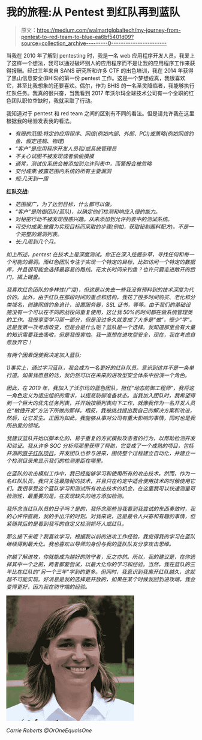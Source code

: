 # 我的旅程:从 Pentest 到红队再到蓝队

> 原文：<https://medium.com/walmartglobaltech/my-journey-from-pentest-to-red-team-to-blue-ea6bf5401d09?source=collection_archive---------0----------------------->

当我在 2010 年了解到 pentesting 时，我是一名 web 应用程序开发人员。我爱上了这样一个想法，我可以通过破坏别人的应用程序而不是让我的应用程序工作来获得报酬。经过三年来自 SANS 研究所和许多 CTF 的出色培训，我在 2014 年获得了黑山信息安全(BHIS)的第一份 pentest 工作。这是一个梦想成真，我很喜欢它，甚至比我想象的还要喜欢。偶尔，作为 BHIS 的一名圣灵降临者，我能够执行红队任务。我真的很兴奋，当我看到 2017 年沃尔玛全球技术公司有一个全职的红色团队职位空缺时，我就采取了行动。

我知道对于 pentest 和 red team 之间的区别有不同的看法。但是请允许我在这里根据我的经验发表我的看法。

*   *有限的范围:特定的应用程序、网络(例如内部、外部、PCI)或策略(例如网络钓鱼、假定违规、物理)*
*   *“客户”是应用程序开发人员和/或系统管理员*
*   *不关心试图不被发现或者偷偷摸摸*
*   *通常，测试仪系统会被添加到允许列表中，而警报会被忽略*
*   *交付成果:披露范围内系统的所有主要漏洞*
*   *短:几天到一周*

****红队交战:****

*   *范围很广，为了达到目标，什么都可以做。*
*   *“客户”是防御团队(蓝队)，以确定他们检测和响应入侵的能力。*
*   *对秘密行动不被发现很感兴趣。从未添加到允许列表中的测试系统。*
*   *可交付成果:披露为实现目标而采取的步骤(例如，获取秘制酱料配方)。不是一个完整的漏洞列表。*
*   *长:几周到几个月。*

*如上所述，pentest 在技术上是深度测试。你正在深入挖掘杂草，寻找任何和每一个可能的漏洞。而红色团队专注于实现一个特定的目标，比如访问一个特定的数据库，并且很可能会选择最容易的路线。花太长时间来钓鱼？也许只要走进敞开的后门，插上键盘。*

*我喜欢红色团队的多样性(广度)，但这是以失去一些我没有预料到的技术深度为代价的。此外，由于红队在那段时间的重点和结构，我花了很多时间购买、老化和分类域名，创建网络钓鱼诡计，设置服务器，SSL 证书，等等。由于我们的基础设施没有一个可以在不同的战役间重复使用，这让我 50%的时间都在做系统管理类的工作。我很享受学习那一部分，但是没过多久就变成了大多是“做”，很少“学”。这是我第一次考虑改变，但是会是什么呢？蓝队是一个选择。我知道那里会有大量的知识需要我去吸收，但是我很害怕。我一直想在进攻型安全，现在，我在考虑自愿放弃它！*

*有两个因素促使我决定加入蓝队:*

*1)事实上，通过学习蓝队，我会成为一名更好的红队队员。意识到这并不是一条单行道。如果我愿意的话，我仍然可以在未来的进攻型安全体系中扮演一个角色。*

*因此，在 2019 年，我加入了沃尔玛的蓝色团队，担任“动态防御工程师”，我将这一角色定义为适应组织的需求，以提高防御准备状态。当我加入团队时，我希望得到一个巨大的优先任务列表，并开始按照列表向下工作，就像我作为一名开发人员在“敏捷开发”方法下所做的那样。相反，我被挑战提出我自己的解决方案和改进，然后，让它发生。正因为如此，我能够从事对公司有重大影响的事情，同时也是我所热爱的领域。*

*我建议蓝队开始以脚本化的、易于重复的方式模拟攻击者的行为，以帮助检测开发和验证。我从许多 SOC 分析师那里获得了帮助，它变成了一个成熟的项目，包括开源的[原子红队项目](https://github.com/redcanaryco/atomic-red-team)。开发团队也参与进来，围绕整个过程建立自动化，并建立一个检测目录来显示我们的检测差距在哪里。*

*在蓝队的攻击模拟工作中，我已经能够学习和使用所有的攻击技术。然而，作为一名红队队员，我只关注最隐秘的技术，并且只在约定中适合使用技术的时候使用它们。我很享受这个蓝队学习和测试所有攻击技术的机会，在这里我可以快速测量可检测性，最重要的是，在发现缺失的地方添加检测。*

*我怀念当红队队员的日子吗？是的，我怀念那些当我看到我尝试的东西奏效时，我的心怦怦直跳，我的手出汗的时刻。对我来说，这是最令人兴奋和有趣的事情，但紧随其后的是看到我写的自定义检测抓坏人或红队。*

*那么接下来呢？我喜欢学习，根据我以前的进攻工作经验，我觉得我的学习在蓝队继续得到最大化。我也喜欢以导师的身份与我的蓝队队友分享攻击思维。*

*你越了解进攻，你就能成为越好的防守者，反之亦然。所以，我的建议是，在你选择其中一个之前，两者都要尝试，以最大化你的学习和经验。当然，我在蓝队的三年比在红队的“另一个三年”学到的更多。但同时，我意识到我离开红队越久，这就越不可能实现。好消息是我的选择是开放的，如果在某个时候我回到进攻端，我会变得更好，因为我在防守端的经验。*

*![](img/dd6121bf069838c2043682e2f4a48f38.png)*

*Carrie Roberts @OrOneEqualsOne*